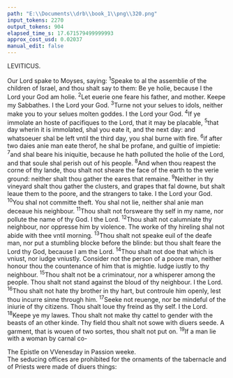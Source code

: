 ```yaml
---
path: "E:\\Documents\\drb\\book_1\\png\\320.png"
input_tokens: 2270
output_tokens: 904
elapsed_time_s: 17.671579499999993
approx_cost_usd: 0.02037
manual_edit: false
---
```

LEVITICUS.

Our Lord spake to Moyses, saying: <sup>1</sup>Speake to al the assemblie of the children of Israel, and thou shalt say to them: Be ye holie, because I the Lord your God am holie. <sup>2</sup>Let euerie one feare his father, and mother. Keepe my Sabbathes. I the Lord your God. <sup>3</sup>Turne not your selues to idols, neither make you to your selues molten goddes. I the Lord your God. <sup>4</sup>If ye immolate an hoste of pacifiques to the Lord, that it may be placable, <sup>5</sup>that day wherin it is immolated, shal you eate it, and the next day: and whatsoeuer shal be left vntil the third day, you shal burne with fire. <sup>6</sup>if after two daies anie man eate therof, he shal be profane, and guiltie of impietie: <sup>7</sup>and shal beare his iniquitie, because he hath polluted the holie of the Lord, and that soule shal perish out of his people. <sup>8</sup>And when thou reapest the corne of thy lande, thou shalt not sheare the face of the earth to the verie ground: neither shalt thou gather the eares that remaine. <sup>9</sup>Neither in thy vineyard shalt thou gather the clusters, and grapes that fal downe, but shalt leaue them to the poore, and the strangers to take. I the Lord your God. <sup>10</sup>You shal not committe theft. You shal not lie, neither shal anie man deceaue his neighbour. <sup>11</sup>Thou shalt not forsweare thy self in my name, nor pollute the name of thy God. I the Lord. <sup>12</sup>Thou shalt not calumniate thy neighbour, nor oppresse him by violence. The worke of thy hireling shal not abide with thee vntil morning. <sup>13</sup>Thou shalt not speake euil of the deafe man, nor put a stumbling blocke before the blinde: but thou shalt feare the Lord thy God, because I am the Lord. <sup>14</sup>Thou shalt not doe that which is vniust, nor iudge vniustly. Consider not the person of a poore man, neither honour thou the countenance of him that is mightie. Iudge iustly to thy neighbour. <sup>15</sup>Thou shalt not be a criminatour, nor a whisperer among the people. Thou shalt not stand against the bloud of thy neighbour. I the Lord. <sup>16</sup>Thou shalt not hate thy brother in thy hart, but controule him openly, lest thou incurre sinne through him. <sup>17</sup>Seeke not reuenge, nor be mindeful of the iniurie of thy citizens. Thou shalt loue thy freind as thy self. I the Lord. <sup>18</sup>Keepe ye my lawes. Thou shalt not make thy cattel to gender with the beasts of an other kinde. Thy field thou shalt not sowe with diuers seede. A garment, that is wouen of two sortes, thou shalt not put on. <sup>19</sup>If a man lie with a woman by carnal co-

<aside>The Epistle on VVenesday in Passion weeke.</aside>

<aside>The seducing offices are prohibited for the ornaments of the tabernacle and of Priests were made of diuers things:</aside>

[^1]: Diuers